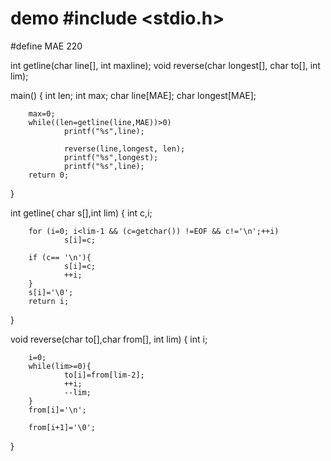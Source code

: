 # demo #include <stdio.h>
#define MAE 220


int getline(char line[], int maxline);
void reverse(char longest[], char to[], int lim);

main()
{
        int len;
        int max;
        char line[MAE];
        char longest[MAE];


        max=0;
        while((len=getline(line,MAE))>0)
                printf("%s",line);

                reverse(line,longest, len);
                printf("%s",longest);
                printf("%s",line);
        return 0;
}

int getline( char s[],int lim)
{
        int c,i;

        for (i=0; i<lim-1 && (c=getchar()) !=EOF && c!='\n';++i)
                s[i]=c;

        if (c== '\n'){
                s[i]=c;
                ++i;
        }
        s[i]='\0';
        return i;
}

void reverse(char to[],char from[], int lim)
{
        int i;


        i=0;
        while(lim>=0){
                to[i]=from[lim-2];
                ++i;
                --lim;
        }
        from[i]='\n';

        from[i+1]='\0';

}



